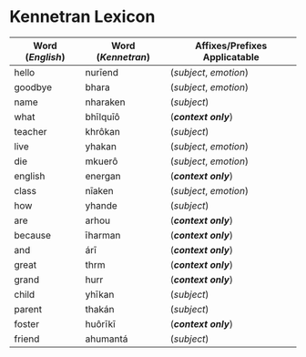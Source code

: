 # Kennetran Lexicon

| Word (*English*) | Word (*Kennetran*) | Affixes/Prefixes Applicatable |
| ---------------- | ------------------ | ----------------------------- |
| hello            | nurīend            | (*subject*, *emotion*)        |
| goodbye          | bhara              | (*subject*, *emotion*)        |
| name             | nharaken           | (*subject*)                   |
| what             | bhīlquīô           | (***context only***)          |
| teacher          | khrôkan            | (*subject*)                   |
| live             | yhakan             | (*subject*, *emotion*)        |
| die              | mkuerô             | (*subject*, *emotion*)        |
| english          | energan            | (***context only***)          |
| class            | nīaken             | (*subject*, *emotion*)        |
| how              | yhande             | (*subject*)                   |
| are              | arhou              | (***context only***)          |
| because          | īharman            | (***context only***)          |
| and              | árī                | (***context only***)          |
| great            | thrm               | (***context only***)          |
| grand            | hurr               | (***context only***)          |
| child            | yhīkan             | (*subject*)                   |
| parent           | thakán             | (*subject*)                   |
| foster           | huôrīkī            | (***context only***)          |
| friend           | ahumantá           | (*subject*)                   |
